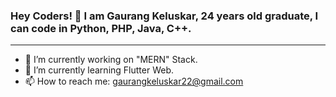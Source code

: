 
### Hey Coders! 🙏 I am Gaurang Keluskar, 24 years old graduate, I can code in Python, PHP, Java, C++.
  <hr>
  
- 🔭 I’m currently working on "MERN" Stack.
- 🌱 I’m currently learning Flutter Web.
- 📫 How to reach me: gaurangkeluskar22@gmail.com
<!--
<p align="center">
  
![Gaurang github stats](https://github-readme-stats.vercel.app/api?username=gaurangkeluskar22&show_icons=true&theme=tokyonight)
<!-- <img src ="https://github-readme-stats.vercel.app/api/top-langs/?username=gaurangkeluskar22&layout=compact&hide=Jupyter Notebook&theme=tokyonight"> 
</p> -->





